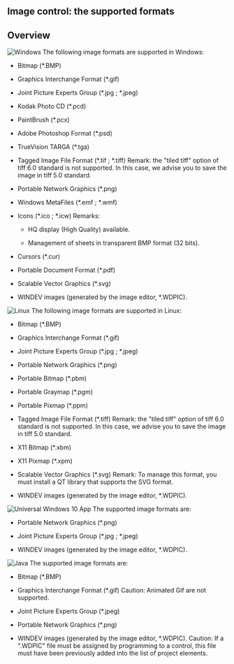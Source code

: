 
## Image control: the supported formats
			

<a name="NOTE1"></a>
<a name="NOTE1_1"></a>


## Overview
<a name="overview_ELTTEXTE000150"></a>
![Windows](https://doc.pcsoft.fr/ext/images/us/WINDOWS.png) The following image formats are supported in Windows:

- Bitmap (\*.BMP)

- Graphics Interchange Format (\*.gif)

- Joint Picture Experts Group (\*.jpg ; \*.jpeg)

- Kodak Photo CD (\*.pcd)

- PaintBrush (\*.pcx)

- Adobe Photoshop Format (\*.psd)

- TrueVision TARGA (\*.tga)

- Tagged Image File Format (\*.tif ; \*.tiff)
	Remark: the "tiled tiff" option of tiff 6.0 standard is not supported. In this case, we advise you to save the image in tiff 5.0 standard. 

- Portable Network Graphics (\*.png)

- Windows MetaFiles (\*.emf ; \*.wmf)

- Icons (\*.ico ; \*.icw)
	Remarks: 

	- HQ display (High Quality) available.

	- Management of sheets in transparent BMP format (32 bits).




- Cursors (\*.cur)

- Portable Document Format (\*.pdf)

- Scalable Vector Graphics (\*.svg)

- WINDEV images (generated by the image editor, \*.WDPIC).




![Linux](https://doc.pcsoft.fr/ext/images/us/LX.png) The following image formats are supported in Linux: 

- Bitmap (\*.BMP)

- Graphics Interchange Format (\*.gif)

- Joint Picture Experts Group (\*.jpg ; \*.jpeg)

- Portable Network Graphics (\*.png)

- Portable Bitmap (\*.pbm)

- Portable Graymap (\*.pgm)

- Portable Pixmap (\*.ppm)

- Tagged Image File Format (\*.tiff)
	Remark: the "tiled tiff" option of tiff 6.0 standard is not supported. In this case, we advise you to save the image in tiff 5.0 standard. 

- X11 Bitmap (\*.xbm)

- X11 Pixmap (\*.xpm)

- Scalable Vector Graphics (\*.svg)
	Remark: To manage this format, you must install a QT library that supports the SVG format.

- WINDEV images (generated by the image editor, \*.WDPIC).




![Universal Windows 10 App](https://doc.pcsoft.fr/ext/images/us/UNIVERSALAPP.png) The supported image formats are: 

- Portable Network Graphics (\*.png)

- Joint Picture Experts Group (\*.jpg ; \*.jpeg)

- WINDEV images (generated by the image editor, \*.WDPIC).






![Java](https://doc.pcsoft.fr/ext/images/us/JAVA.png) The supported image formats are: 

- Bitmap (\*.BMP)

- Graphics Interchange Format (\*.gif)
	Caution: Animated Gif are not supported.

- Joint Picture Experts Group (\*.jpeg)

- Portable Network Graphics (\*.png)

- WINDEV images (generated by the image editor, \*.WDPIC).
	Caution: If a ".WDPIC" file must be assigned by programming to a control, this file must have been previously added into the list of project elements.





